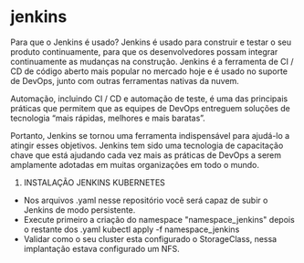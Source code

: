 # jenkins

Para que o Jenkins é usado?
Jenkins é usado para construir e testar o seu produto continuamente, para que os desenvolvedores possam integrar continuamente as mudanças na construção. Jenkins é a ferramenta de CI / CD de código aberto mais popular no mercado hoje e é usado no suporte de DevOps, junto com outras ferramentas nativas da nuvem.

Automação, incluindo CI / CD e automação de teste, é uma das principais práticas que permitem que as equipes de DevOps entreguem soluções de tecnologia “mais rápidas, melhores e mais baratas”.

Portanto, Jenkins se tornou uma ferramenta indispensável para ajudá-lo a atingir esses objetivos. Jenkins tem sido uma tecnologia de capacitação chave que está ajudando cada vez mais as práticas de DevOps a serem amplamente adotadas em muitas organizações em todo o mundo.

1. INSTALAÇÃO JENKINS KUBERNETES

 - Nos arquivos .yaml nesse repositório você será capaz de subir o Jenkins de modo persistente.
 -  Execute primeiro a criação do namespace "namespace_jenkins" depois o restante dos .yaml
    kubectl apply -f namespace_jenkins
 - Validar como o seu cluster esta configurado o StorageClass, nessa implantação estava configurado um NFS.
